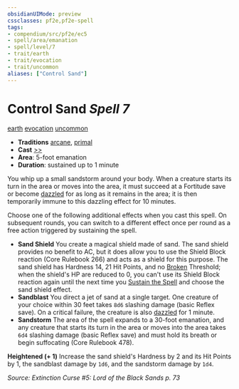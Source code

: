 ```yaml
---
obsidianUIMode: preview
cssclasses: pf2e,pf2e-spell
tags:
- compendium/src/pf2e/ec5
- spell/area/emanation
- spell/level/7
- trait/earth
- trait/evocation
- trait/uncommon
aliases: ["Control Sand"]
---
```

# Control Sand *Spell 7*   
[earth](rules/traits/earth.md "Earth Energy & Element Trait")  [evocation](rules/traits/evocation.md "Evocation School Trait")  [uncommon](rules/traits/uncommon.md "Uncommon Rarity Trait")  

- **Traditions** [arcane](rules/traits/arcane.md "Arcane Tradition Trait"), [primal](rules/traits/primal.md "Primal Tradition Trait")
- **Cast** [>>](rules/core-rulebook/chapter-9-playing-the-game.md#Actions "Two-Action") 
- **Area**: 5-foot emanation
- **Duration**: sustained up to 1 minute

You whip up a small sandstorm around your body. When a creature starts its turn in the area or moves into the area, it must succeed at a Fortitude save or become [dazzled](rules/conditions.md#Dazzled) for as long as it remains in the area; it is then temporarily immune to this dazzling effect for 10 minutes.

Choose one of the following additional effects when you cast this spell. On subsequent rounds, you can switch to a different effect once per round as a free action triggered by sustaining the spell.

- **Sand Shield** You create a magical shield made of sand. The sand shield provides no benefit to AC, but it does allow you to use the Shield Block reaction (Core Rulebook 266) and acts as a shield for this purpose. The sand shield has Hardness 14, 21 Hit Points, and no [Broken](rules/conditions.md#Broken) Threshold; when the shield's HP are reduced to 0, you can't use its Shield Block reaction again until the next time you [Sustain the Spell](rules/actions/sustain-a-spell.md) and choose the sand shield effect.
- **Sandblast** You direct a jet of sand at a single target. One creature of your choice within 30 feet takes `8d6` slashing damage (basic Reflex save). On a critical failure, the creature is also [dazzled](rules/conditions.md#Dazzled) for 1 minute.
- **Sandstorm** The area of the spell expands to a 30-foot emanation, and any creature that starts its turn in the area or moves into the area takes `6d4` slashing damage (basic Reflex save) and must hold its breath or begin suffocating (Core Rulebook 478).

**Heightened (+ 1)** Increase the sand shield's Hardness by 2 and its Hit Points by 1, the sandblast damage by `1d6`, and the sandstorm damage by `1d4`.

*Source: Extinction Curse #5: Lord of the Black Sands p. 73*
